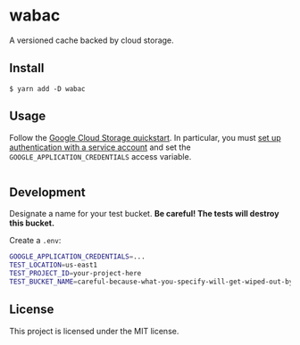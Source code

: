 wabac
=====

A versioned cache backed by cloud storage.


Install
-------

```
$ yarn add -D wabac
```

Usage
-----

Follow the [Google Cloud Storage quickstart][quickstart]. In particular, you
must [set up authentication with a service account][auth] and set the
`GOOGLE_APPLICATION_CREDENTIALS` access variable.

```js
```

[quickstart]: https://github.com/googleapis/nodejs-storage#quickstart
[auth]: https://cloud.google.com/docs/authentication/getting-started


Development
-----------

Designate a name for your test bucket. **Be careful! The tests will destroy
this bucket.**

Create a `.env`:

```sh
GOOGLE_APPLICATION_CREDENTIALS=...
TEST_LOCATION=us-east1
TEST_PROJECT_ID=your-project-here
TEST_BUCKET_NAME=careful-because-what-you-specify-will-get-wiped-out-by-the-tests
```

License
-------

This project is licensed under the MIT license.
